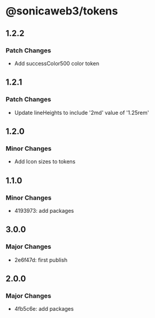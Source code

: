 # @sonicaweb3/tokens

## 1.2.2

### Patch Changes

- Add successColor500 color token

## 1.2.1

### Patch Changes

- Update lineHeights to include '2md' value of '1.25rem'

## 1.2.0

### Minor Changes

- Add Icon sizes to tokens

## 1.1.0

### Minor Changes

- 4193973: add packages

## 3.0.0

### Major Changes

- 2e6f47d: first publish

## 2.0.0

### Major Changes

- 4fb5c6e: add packages
